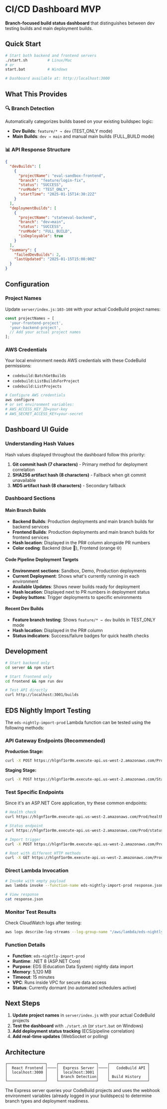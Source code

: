 # CI/CD Dashboard MVP

**Branch-focused build status dashboard** that distinguishes between dev testing builds and main deployment builds.

## Quick Start

```bash
# Start both backend and frontend servers
./start.sh         # Linux/Mac
# or
start.bat          # Windows

# Dashboard available at: http://localhost:3000
```

## What This Provides

### 🔍 **Branch Detection**
Automatically categorizes builds based on your existing buildspec logic:

- **Dev Builds**: `feature/* → dev` (TEST_ONLY mode)
- **Main Builds**: `dev → main` and manual main builds (FULL_BUILD mode)

### 📊 **API Response Structure**
```json
{
  "devBuilds": [
    {
      "projectName": "eval-sandbox-frontend", 
      "branch": "feature/login-fix",
      "status": "SUCCESS",
      "runMode": "TEST_ONLY",
      "startTime": "2025-01-15T14:30:22Z"
    }
  ],
  "deploymentBuilds": [
    {
      "projectName": "stateeval-backend",
      "branch": "dev→main", 
      "status": "SUCCESS",
      "runMode": "FULL_BUILD",
      "isDeployable": true
    }
  ],
  "summary": {
    "failedDevBuilds": 2,
    "lastUpdated": "2025-01-15T15:00:00Z"
  }
}
```

## Configuration

### Project Names
Update `server/index.js:103-108` with your actual CodeBuild project names:

```javascript
const projectNames = [
  'your-frontend-project',
  'your-backend-project',
  // Add your actual project names
];
```

### AWS Credentials
Your local environment needs AWS credentials with these CodeBuild permissions:
- `codebuild:BatchGetBuilds`
- `codebuild:ListBuildsForProject` 
- `codebuild:ListProjects`

```bash
# Configure AWS credentials
aws configure
# or set environment variables:
# AWS_ACCESS_KEY_ID=your-key
# AWS_SECRET_ACCESS_KEY=your-secret
```

## Dashboard UI Guide

### Understanding Hash Values
Hash values displayed throughout the dashboard follow this priority:
1. **Git commit hash (7 characters)** - Primary method for deployment correlation
2. **SHA256 artifact hash (8 characters)** - Fallback when git commit unavailable
3. **MD5 artifact hash (8 characters)** - Secondary fallback

### Dashboard Sections

#### Main Branch Builds
- **Backend Builds**: Production deployments and main branch builds for backend services
- **Frontend Builds**: Production deployments and main branch builds for frontend services
- **Hash location**: Displayed in the PR# column alongside PR numbers
- **Color coding**: Backend (blue 🔧), Frontend (orange 🌐)

#### Code Pipeline Deployment Targets
- **Environment sections**: Sandbox, Demo, Production deployments
- **Current Deployment**: Shows what's currently running in each environment
- **Available Updates**: Shows newer builds ready for deployment
- **Hash location**: Displayed next to PR numbers in deployment status
- **Deploy buttons**: Trigger deployments to specific environments

#### Recent Dev Builds
- **Feature branch testing**: Shows `feature/* → dev` builds in TEST_ONLY mode
- **Hash location**: Displayed in the PR# column
- **Status indicators**: Success/failure badges for quick health checks

## Development

```bash
# Start backend only
cd server && npm start

# Start frontend only
cd frontend && npm run dev

# Test API directly
curl http://localhost:3001/builds
```

## EDS Nightly Import Testing

The `eds-nightly-import-prod` Lambda function can be tested using the following methods:

### API Gateway Endpoints (Recommended)

**Production Stage:**
```bash
curl -X POST https://hlgnf1or0m.execute-api.us-west-2.amazonaws.com/Prod/
```

**Staging Stage:**
```bash
curl -X POST https://hlgnf1or0m.execute-api.us-west-2.amazonaws.com/Stage/
```

### Test Specific Endpoints

Since it's an ASP.NET Core application, try these common endpoints:
```bash
# Health check
curl https://hlgnf1or0m.execute-api.us-west-2.amazonaws.com/Prod/health

# Status endpoint
curl https://hlgnf1or0m.execute-api.us-west-2.amazonaws.com/Prod/status

# Import trigger
curl -X POST https://hlgnf1or0m.execute-api.us-west-2.amazonaws.com/Prod/import

# Root with different HTTP methods
curl -X GET https://hlgnf1or0m.execute-api.us-west-2.amazonaws.com/Prod/
```

### Direct Lambda Invocation

```bash
# Invoke with empty payload
aws lambda invoke --function-name eds-nightly-import-prod response.json

# View response
cat response.json
```

### Monitor Test Results

Check CloudWatch logs after testing:
```bash
aws logs describe-log-streams --log-group-name "/aws/lambda/eds-nightly-import-prod" --order-by LastEventTime --descending --max-items 3
```

### Function Details

- **Function**: `eds-nightly-import-prod`
- **Runtime**: .NET 8 (ASP.NET Core)
- **Purpose**: EDS (Education Data System) nightly data import
- **Memory**: 5,120 MB
- **Timeout**: 15 minutes
- **VPC**: Runs inside VPC for secure data access
- **Status**: Currently dormant (no automated schedulers active)

## Next Steps

1. **Update project names** in `server/index.js` with your actual CodeBuild projects
2. **Test the dashboard** with `./start.sh` (or `start.bat` on Windows)
3. **Add deployment status tracking** (ECS/pipeline correlation)
4. **Add real-time updates** (WebSocket or polling)

## Architecture

```
┌─────────────────┐    ┌─────────────────┐    ┌─────────────────┐
│  React Frontend │────│  Express Server │────│   CodeBuild API │
│  localhost:3000 │    │  localhost:3001 │    │                 │
│                 │    │ Branch Detection│    │ Build History   │
└─────────────────┘    └─────────────────┘    └─────────────────┘
```

The Express server queries your CodeBuild projects and uses the webhook environment variables (already logged in your buildspecs) to determine branch types and deployment readiness.